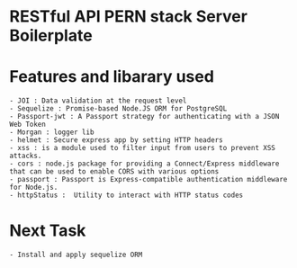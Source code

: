 # RESTful API PERN stack Server Boilerplate

# Features and libarary used
    - JOI : Data validation at the request level
    - Sequelize : Promise-based Node.JS ORM for PostgreSQL
    - Passport-jwt : A Passport strategy for authenticating with a JSON Web Token
    - Morgan : logger lib
    - helmet : Secure express app by setting HTTP headers
    - xss : is a module used to filter input from users to prevent XSS attacks.
    - cors : node.js package for providing a Connect/Express middleware that can be used to enable CORS with various options
    - passport : Passport is Express-compatible authentication middleware for Node.js.
    - httpStatus :  Utility to interact with HTTP status codes



# Next Task
    - Install and apply sequelize ORM

